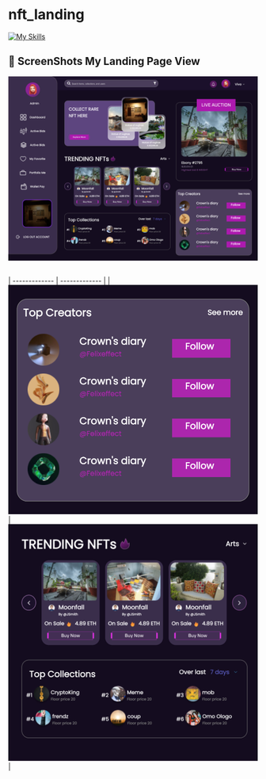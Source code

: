 # nft_landing



[![My Skills](https://skillicons.dev/icons?i=js,html,css,figma)](https://skillicons.dev)


## 📸 ScreenShots My Landing Page View


![Alt text](/day5_homestay_landing/assets/img/landing_page.png)

##
| ------------- | ------------- |
| ![Alt text](/day5_homestay_landing/assets/img/creator.png "Optional title") | ![Alt text](/day5_homestay_landing/assets/img/nfts.png "Optional title")  | 


